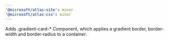 ```yaml
---
'@microsoft/atlas-site': minor
'@microsoft/atlas-css': minor
---
```


Adds .gradient-card-\* Component, which applies a gradient border, border-width and border-radius to a container.

